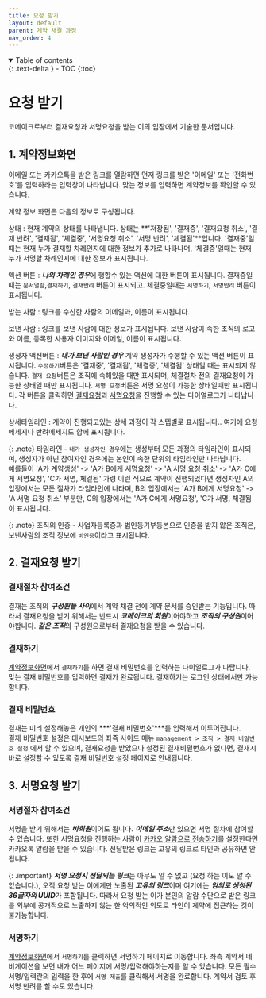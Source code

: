 ```yaml
---
title: 요청 받기
layout: default
parent: 계약 채결 과정
nav_order: 4
---
```



<details open markdown="block">
  <summary>
    Table of contents
  </summary>
  {: .text-delta }
- TOC
{:toc}
</details>

# 요청 받기
코메이크로부터 결재요청과 서명요청을 받는 이의 입장에서 기술한 문서입니다. 

## 1. 계약정보화면 
이메일 또는 카카오톡을 받은 링크를 열람하면 먼저 링크를 받은 '이메일' 또는 '전화번호'를 입력하라는 입력창이 나타납니다. 맞는 정보를 입력하면 계약정보를 확인할 수 있습니다. 

계약 정보 화면은 다음의 정보로 구성됩니다. 

상태
: 현재 계약의 상태를 나타냅니다. 상태는 **'저장됨', '결재중', '결재요청 취소', '결재 반려', '결재됨', '체결중', '서명요청 취소', '서명 반려', '체결됨'**입니다. '결재중'일때는 현재 누가 결재할 차례인지에 대한 정보가 추가로 나타나며, '체결중'일때는 현재 누가 서명할 차례인지에 대한 정보가 표시됩니다.

액션 버튼
: ***나의 차례인 경우***에 행할수 있는 액션에 대한 버튼이 표시됩니다. 결재중일때는 `문서열람`,`결재하기`, `결재반려` 버튼이 표시되고. 체결중일때는 `서명하기`, `서명반려` 버튼이 표시됩니다.

받는 사람
: 링크를 수신한 사람의 이메일과, 이름이 표시됩니다. 

보낸 사람
: 링크를 보낸 사람에 대한 정보가 표시됩니다. 보낸 사람이 속한 조직의 로고와 이름, 등록한 사용자 이미지와 이메일, 이름이 표시됩니다. 

생셩자 액션버튼
: ***내가 보낸 사람인 경우*** 계약 생성자가 수행할 수 있는 액션 버튼이 표시됩니다. `수정하기`버튼은 '결재중', '결재됨', '체결중', '체결됨' 상태일 때는 표시되지 않습니다.
`결재 요청`버튼은 조직에 속해있을 때만 표시되며, 체결절차 전의 결재요청이 가능한 상태일 때만 표시됩니다. 
`서명 요청`버튼은 서명 요청이 가능한 상태일때만 표시됩니다. 각 버튼을 클릭하면 [결재요청](/process/send.html#2-결재요청)과 [서명요청](/process/send.html#1-서명요청)을 진행할 수 있는 다이얼로그가 나타납니다. 

상세타임라인
: 계약이 진행되고있는 상세 과정이 각 스텝별로 표시됩니다.. 여기에 요청 메세지나 반려메세지도 함께 표시됩니다. 

{: .note}
타임라인 - `내가 생성자인 경우`에는 생성부터 모든 과정의 타임라인이 표시되며, 생성자가 아닌 참여자인 경우에는 본인이 속한 단위의 타임라인만 나타납니다.  
 예를들어 'A가 계약생성' -> 'A가 B에게 서명요청' -> 'A 서명 요청 취소' -> 'A가 C에게 서명요청', 'C가 서명, 체결됨' 가령 이런 식으로 계약이 진행되었다면 생성자인 A의 입장에서는 모든 절차가 타임라인에 나타며, B의 입장에서는 'A가 B에게 서명요청' -> 'A 서명 요청 취소' 부분만, C의 입장에서는 'A가 C에게 서명요청', 'C가 서명, 체결됨 이 표시됩니다. 


{: .note}
조직의 인증 - 사업자등록증과 법인등기부등본으로 인증을 받지 않은 조직은, 보낸사람의 조직 정보에 `비인증`이라고 표시됩니다. 




## 2. 결재요청 받기  

### 결재절차 참여조건
결재는 조직의 ***구성원들 사이***에서 계약 채결 전에 계약 문서를 승인받는 기능입니다. 따라서 결재요청을 받기 위해서는 반드시 ***코메이크의 회원***이어야하고 ***조직의 구성원***이어야합니다. ***같은 조직***의 구성원으로부터 결재요청을 받을 수 있습니다.  

### 결재하기
[계약정보화면](/receive.html#1-계약정보화면)에서 `결재하기`를 하면 결재 비밀번호를 입력하는 다이얼로그가 나탑니다. 맞는 결재 비밀번호를 입력하면 결재가 완료됩니다. 결재하기는 로그인 상태에서만 가능합니다. 

### 결재 비밀번호  
결재는 미리 설정해놓은 개인의 ***'결재 비밀번호'***를 입력해서 이루어집니다.  
결재 비밀번호 설정은 대시보드의 좌즉 사이드 메뉴 `management > 조직 > 결재 비밀번호 설정` 에서 할 수 있으며, 결재요청을 받았으나 설정된 결재비밀번호가 없다면, 결재시 바로 설정할 수 있도록 결재 비밀번호 설정 페이지로 안내됩니다.


## 3. 서명요청 받기

### 서명절차  참여조건
서명을 받기 위해서는 ***비회원***이어도 됩니다. ***이메일 주소***만 있으면 서명 절차에 참여할 수 있습니다. 또한 서명요청을 진행하는 사람이 [카카오 알람으로 전송하기](/process/send.html#2-서명요청)를 설정한다면 카카오톡 알람을 받을 수 있습니다. 전달받은 링크는 고유의 링크로 타인과 공유하면 안됩니다. 

{: .important}
***서명 요청시 전달되는 링크***는 아무도 알 수 없고 (요청 하는 이도 알 수 없습니다.), 오직 요청 받는 이에게만 노출된 ***고유의 링크***이며 여기에는 ***임의로 생성된 36글자의 UUID***가 포함됩니다. 따라서 요청 받는 이가 본인의 알람 수단으로 받은 링크를 외부에 공개적으로 노출하지 않는 한 악의적인 의도로 타인이 계약에 접근하는 것이 불가능합니다.


### 서명하기 
[계약정보화면](/receive.html#1-계약정보화면)에서 `서명하기`를 클릭하면 서명하기 페이지로 이동합니다. 좌측 계약서 네비게이션을 보면 내가 어느 페이지에 서명/입력해야하는지를 알 수 있습니다. 모든 필수 서명/입력란의 입력을 한 후에 `서명 제출`를 클릭해서 서명을 완료합니다. 계약서 검토 후 서명 반려를 할 수도 있습니다. 